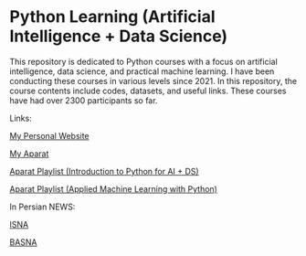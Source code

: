 # Python Learning (Artificial Intelligence + Data Science)

This repository is dedicated to Python courses with a focus on artificial intelligence, data science, and practical machine learning. I have been conducting these courses in various levels since 2021.
In this repository, the course contents include codes, datasets, and useful links.
These courses have had over 2300 participants so far. 

Links:

[My Personal Website](https://amirhosseinbabaeayan.ir/)

[My Aparat](https://www.aparat.com/amirhosseinbabaeayan)

[Aparat Playlist (Introduction to Python for AI + DS)](https://www.aparat.com/v/r84bM?playlist=1217818)

[Aparat Playlist (Applied Machine Learning with Python)](https://www.aparat.com/v/OH7IR?playlist=4573241)

In Persian NEWS:
 
[ISNA](https://www.isna.ir/news/1400062316789/)
 
[BASNA](https://basna.ir/fa/news/5643/)

